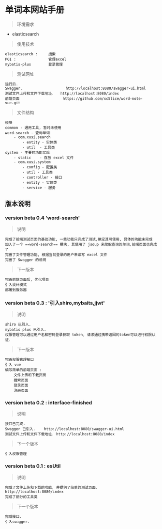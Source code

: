 # 单词本网站手册

> 环境需求

- elasticsearch 
> 使用技术

    elasticsearch :     搜索
    POI :               管理excel
    mybatis-plus        登录管理
    
    
> 测试网址

    运行后.
    Swagger.                    http://localhost:8080/swagger-ui.html
    测试文件上传和文件下载地址.   http://localhost:8080/index
    前端页面                    https://github.com/xcSlice/word-note-vue.git
> 文件结构

    模块
    common - 通用工具, 暂时未使用
    word-search - 查询单词
        - com.xusi.search
            - entity - 实体类
            - util  - 工具类
    system - 主要的功能实现
        - static    - 存放 excel 文件
        - com.xusi.system
            - config - 配置类
            - util - 工具类
            - controller - 接口
            - entity - 实体类
            - service - 服务
            
               
## 版本说明

### version beta 0.4 'word-search'
> 说明

    完成了前端测试页面的基础功能, 一些功能只完成了测试,确定其可使用, 具体的功能未完成
    加入了一个 ==word-search== 模块, 其使用了 jsoup 来爬取查询的单词,前端页面也完成了
    完善了文件管理功能, 根据当前登录的用户来读写 excel 文件
    完善了 Swagger 的说明
    
> 下一版本

    完善前端页面后, 优化项目 
    引入设计模式
    部署到服务器
### version beta 0.3 : '引入shiro,mybaits,jjwt'
> 说明

    shiro 已引入.
    mybatis plus 已引入.
    权限管理可以通过用户名和密码登录获取 token, 请求通过携带返回的token可以进行权限认证.
> 下一版本
 
    完善权限管理接口
    引入 vue
    编写简单的前端页面 :
        文件上传和下载页面
        搜索页面
        登录页面
        注册页面

### version beta 0.2 : interface-finished
> 说明

    接口已完成.
    Swagger 已引入.    http://localhost:8080/swagger-ui.html
    测试文件上传和文件下载地址. http://localhost:8080/index
> 下一个版本

    引入权限管理
 
 ### version beta 0.1 : esUtil
 > 说明

    完成了文件上传和下载的功能, 并提供了简单的测试页面. http://localhost:8080/index
    完成了部分的工具类
    
 > 下一个版本

    完成接口.
    引入swagger.
    